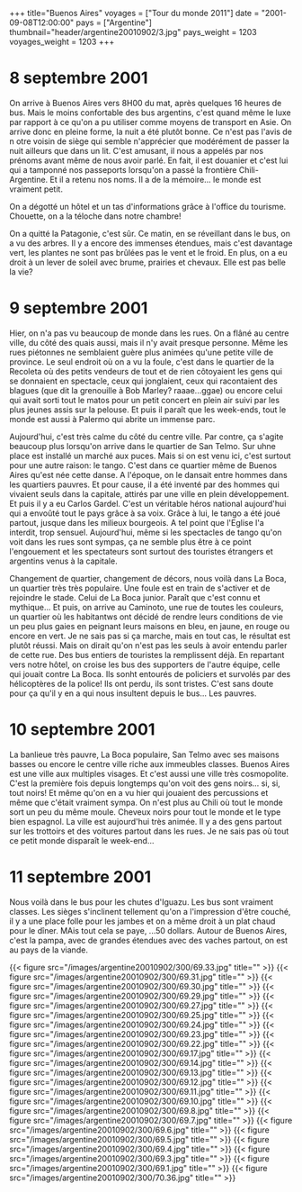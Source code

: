 +++
title="Buenos Aires"
voyages = ["Tour du monde 2011"]
date = "2001-09-08T12:00:00"
pays = ["Argentine"]
thumbnail="header/argentine20010902/3.jpg"
pays_weight = 1203
voyages_weight = 1203
+++
# 8 septembre 2001

On arrive à Buenos Aires vers 8H00 du mat, après quelques 16 heures de bus. 
Mais le moins confortable des bus argentins, c'est quand même le luxe par rapport 
à ce qu'on a pu utiliser comme moyens de transport en Asie. On arrive donc en 
pleine forme, la nuit a été plutôt bonne. Ce n'est pas l'avis de n otre voisin 
de siège qui semble n'apprécier que modérément de passer la nuit ailleurs que 
dans un lit. C'est amusant, il nous a appelés par nos prénoms avant même de 
nous avoir parlé. En fait, il est douanier et c'est lui qui a tamponné nos passeports 
lorsqu'on a passé la frontière Chili-Argentine. Et il a retenu nos noms. Il 
a de la mémoire... le monde est vraiment petit.

On a dégotté un hôtel et un tas d'informations grâce à l'office du tourisme. 
Chouette, on a la téloche dans notre chambre! 

On a quitté la Patagonie, c'est sûr. Ce matin, en se réveillant dans le bus, 
on a vu des arbres. Il y a encore des immenses étendues, mais c'est davantage 
vert, les plantes ne sont pas brûlées pas le vent et le froid. En plus, on a 
eu droit à un lever de soleil avec brume, prairies et chevaux. Elle est pas 
belle la vie?

# 9 septembre 2001

Hier, on n'a pas vu beaucoup de monde dans les rues. On a flâné au centre ville, 
du côté des quais aussi, mais il n'y avait presque personne. Même les rues piétonnes 
ne semblaient guère plus animées qu'une petite ville de province. Le seul endroit 
où on a vu la foule, c'est dans le quartier de la Recoleta où des petits vendeurs 
de tout et de rien côtoyaient les gens qui se donnaient en spectacle, ceux qui 
jonglaient, ceux qui racontaient des blagues (que dit la grenouille à Bob Marley? 
raaae...ggae) ou encore celui qui avait sorti tout le matos pour un petit concert 
en plein air suivi par les plus jeunes assis sur la pelouse. Et puis il paraît 
que les week-ends, tout le monde est aussi à Palermo qui abrite un immense parc.

Aujourd'hui, c'est très calme du côté du centre ville. Par contre, ça s'agite 
beaucoup plus lorsqu'on arrive dans le quartier de San Telmo. Sur uhne place 
est installé un marché aux puces. Mais si on est venu ici, c'est surtout pour 
une autre raison: le tango. C'est dans ce quartier même de Buenos Aires qu'est 
née cette danse. A l'époque, on le dansait entre hommes dans les quartiers pauvres. 
Et pour cause, il a été inventé par des hommes qui vivaient seuls dans la capitale, 
attirés par une ville en plein développement. Et puis il y a eu Carlos Gardel. 
C'est un véritable héros national aujourd'hui qui a envoûté tout le pays grâce 
à sa voix. Grâce à lui, le tango a été joué partout, jusque dans les milieux 
bourgeois. A tel point que l'Eglise l'a interdit, trop sensuel. Aujourd'hui, 
même si les spectacles de tango qu'on voit dans les rues sont sympas, ça ne 
semble plus être à ce point l'engouement et les spectateurs sont surtout des 
touristes étrangers et argentins venus à la capitale.

Changement de quartier, changement de décors, nous voilà dans La Boca, un quartier 
très très populaire. Une foule est en train de s'activer et de rejoindre le 
stade. Celui de La Boca junior. Paraît que c'est connu et mythique... Et puis, 
on arrive au Caminoto, une rue de toutes les couleurs, un quartier où les habitantws 
ont décidé de rendre leurs conditions de vie un peu plus gaies en peignant leurs 
maisons en bleu, en jaune, en rouge ou encore en vert. Je ne sais pas si ça 
marche, mais en tout cas, le résultat est plutôt réussi. Mais on dirait qu'on 
n'est pas les seuls à avoir entendu parler de cette rue. Des bus entiers de 
touristes la remplissent déjà. En repartant vers notre hôtel, on croise les 
bus des supporters de l'autre équipe, celle qui jouait contre La Boca. Ils sonht 
entourés de policiers et survolés par des hélicoptères de la police! Ils ont 
perdu, ils sont tristes. C'est sans doute pour ça qu'il y en a qui nous insultent 
depuis le bus... Les pauvres.

# 10 septembre 2001

La banlieue très pauvre, La Boca populaire, San Telmo avec ses maisons basses 
ou encore le centre ville riche aux immeubles classes. Buenos Aires est une 
ville aux multiples visages. Et c'est aussi une ville très cosmopolite. C'est 
la première fois depuis longtemps qu'on voit des gens noirs... si, si, tout 
noirs! Et même qu'on en a vu hier qui jouaient des percussions et même que c'était 
vraiment sympa. On n'est plus au Chili où tout le monde sort un peu du même 
moule. Cheveux noirs pour tout le monde et le type bien espagnol. La ville est 
aujourd'hui très animée. Il y a des gens partout sur les trottoirs et des voitures 
partout dans les rues. Je ne sais pas où tout ce petit monde disparaît le week-end...

# 11 septembre 2001

Nous voilà dans le bus pour les chutes d'Iguazu. Les bus sont vraiment classes. 
Les sièges s'inclinent tellement qu'on a l'impression d'être couché, il y a 
une place folle pour les jambes et on a même droit à un plat chaud pour le dîner. 
MAis tout cela se paye, ...50 dollars. Autour de Buenos Aires, c'est la pampa, 
avec de grandes étendues avec des vaches partout, on est au pays de la viande.


<div id="TOTO">{{< figure src="/images/argentine20010902/300/69.33.jpg" title="" >}}
{{< figure src="/images/argentine20010902/300/69.31.jpg" title="" >}}
{{< figure src="/images/argentine20010902/300/69.30.jpg" title="" >}}
{{< figure src="/images/argentine20010902/300/69.29.jpg" title="" >}}
{{< figure src="/images/argentine20010902/300/69.27.jpg" title="" >}}
{{< figure src="/images/argentine20010902/300/69.25.jpg" title="" >}}
{{< figure src="/images/argentine20010902/300/69.24.jpg" title="" >}}
{{< figure src="/images/argentine20010902/300/69.23.jpg" title="" >}}
{{< figure src="/images/argentine20010902/300/69.22.jpg" title="" >}}
{{< figure src="/images/argentine20010902/300/69.17.jpg" title="" >}}
{{< figure src="/images/argentine20010902/300/69.14.jpg" title="" >}}
{{< figure src="/images/argentine20010902/300/69.13.jpg" title="" >}}
{{< figure src="/images/argentine20010902/300/69.12.jpg" title="" >}}
{{< figure src="/images/argentine20010902/300/69.11.jpg" title="" >}}
{{< figure src="/images/argentine20010902/300/69.10.jpg" title="" >}}
{{< figure src="/images/argentine20010902/300/69.8.jpg" title="" >}}
{{< figure src="/images/argentine20010902/300/69.7.jpg" title="" >}}
{{< figure src="/images/argentine20010902/300/69.6.jpg" title="" >}}
{{< figure src="/images/argentine20010902/300/69.5.jpg" title="" >}}
{{< figure src="/images/argentine20010902/300/69.4.jpg" title="" >}}
{{< figure src="/images/argentine20010902/300/69.3.jpg" title="" >}}
{{< figure src="/images/argentine20010902/300/69.1.jpg" title="" >}}
{{< figure src="/images/argentine20010902/300/70.36.jpg" title="" >}}
</DIV>

